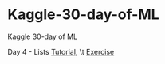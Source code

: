 # Kaggle-30-day-of-ML
Kaggle 30-day of ML

Day 4 - Lists
[Tutorial](https://www.notion.so/Tutorial-93d1c109e63745068643d50e248a0f9a), \t
[Exercise](https://www.notion.so/Exercise-cef20b2b1e93405aa2c1e87107cd9168)






